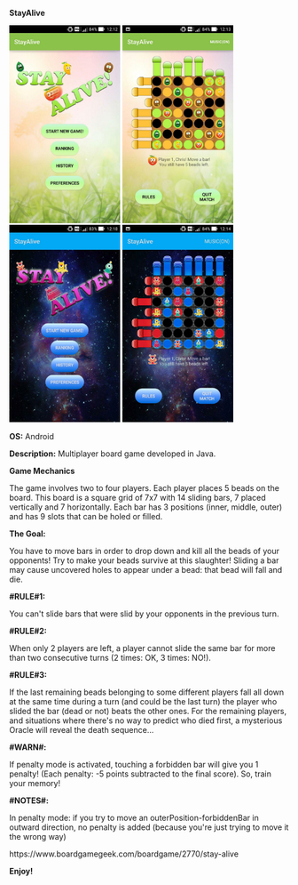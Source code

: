 __StayAlive__

<img src="images/stayalive1.jpg" width=200> <img src="images/stayalive2.jpg" width=200> <img src="images/stayalive3.jpg" width=200> <img src="images/stayalive4.jpg" width=200>

__OS:__ Android

__Description:__
Multiplayer board game developed in Java. 

<b>Game Mechanics</b>
<p>The game involves two to four players. Each player places 5 beads on the board. This board is a square grid of 7x7 with 14 sliding bars, 7 placed vertically and 7 horizontally. Each bar has 3 positions (inner, middle, outer) and has 9 slots that can be holed or filled.</p>

<b>The Goal:</b>
<p>You have to move bars in order to drop down and kill all the beads of your opponents! Try to make your beads survive at this slaughter! Sliding a bar may cause uncovered holes to appear under a bead: that bead will fall and die.</p>

<b>#RULE#1:</b>
<p>You can't slide bars that were slid by your opponents in the previous turn.</p>

<b>#RULE#2:</b>
<p>When only 2 players are left, a player cannot slide the same bar for more than two consecutive turns (2 times: OK, 3 times: NO!).</p>

<b>#RULE#3:</b>
<p>If the last remaining beads belonging to some different players fall all down at the same time during a turn (and could be the last turn) the player who slided the bar (dead or not) beats the other ones. For the remaining players, and situations where there's no way to predict who died first, a mysterious Oracle will reveal the death sequence...</p>

<b>#WARN#:</b>
<p>If penalty mode is activated, touching a forbidden bar will give you 1 penalty! (Each penalty: -5 points subtracted to the final score). So, train your memory!</p>

<b>#NOTES#:</b>
<p>In penalty mode: if you try to move an outerPosition-forbiddenBar in outward direction, no penalty is added (because you're just trying to move it the wrong way)</p>

<p>https://www.boardgamegeek.com/boardgame/2770/stay-alive</p>

<b>Enjoy!</b>
